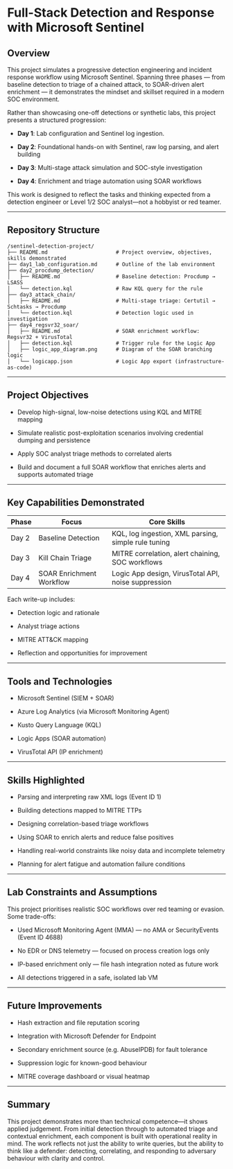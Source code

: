 # **Full-Stack Detection and Response with Microsoft Sentinel**

## **Overview**

This project simulates a progressive detection engineering and incident response workflow using Microsoft Sentinel. Spanning three phases — from baseline detection to triage of a chained attack, to SOAR-driven alert enrichment — it demonstrates the mindset and skillset required in a modern SOC environment.

Rather than showcasing one-off detections or synthetic labs, this project presents a structured progression:

* **Day 1**: Lab configuration and Sentinel log ingestion.

* **Day 2**: Foundational hands-on with Sentinel, raw log parsing, and alert building

* **Day 3**: Multi-stage attack simulation and SOC-style investigation

* **Day 4**: Enrichment and triage automation using SOAR workflows

This work is designed to reflect the tasks and thinking expected from a detection engineer or Level 1/2 SOC analyst—not a hobbyist or red teamer.

---

## **Repository Structure**

```
/sentinel-detection-project/
├── README.md                      # Project overview, objectives, skills demonstrated
├── day1_lab_configuration.md      # Outline of the lab environment
├── day2_procdump_detection/
│   ├── README.md                  # Baseline detection: Procdump → LSASS
│   └── detection.kql              # Raw KQL query for the rule
├── day3_attack_chain/
│   ├── README.md                  # Multi-stage triage: Certutil → Schtasks → Procdump
│   └── detection.kql              # Detection logic used in investigation
├── day4_regsvr32_soar/
│   ├── README.md                  # SOAR enrichment workflow: Regsvr32 + VirusTotal
│   ├── detection.kql              # Trigger rule for the Logic App
│   ├── logic_app_diagram.png      # Diagram of the SOAR branching logic
│   └── logicapp.json              # Logic App export (infrastructure-as-code)
```

---

## **Project Objectives**

* Develop high-signal, low-noise detections using KQL and MITRE mapping

* Simulate realistic post-exploitation scenarios involving credential dumping and persistence

* Apply SOC analyst triage methods to correlated alerts

* Build and document a full SOAR workflow that enriches alerts and supports automated triage

---

## **Key Capabilities Demonstrated**

| Phase | Focus | Core Skills |
| ----- | ----- | ----- |
| Day 2 | Baseline Detection | KQL, log ingestion, XML parsing, simple rule tuning |
| Day 3 | Kill Chain Triage | MITRE correlation, alert chaining, SOC workflows |
| Day 4 | SOAR Enrichment Workflow | Logic App design, VirusTotal API, noise suppression |

Each write-up includes:

* Detection logic and rationale

* Analyst triage actions

* MITRE ATT\&CK mapping

* Reflection and opportunities for improvement

---

## **Tools and Technologies**

* Microsoft Sentinel (SIEM \+ SOAR)

* Azure Log Analytics (via Microsoft Monitoring Agent)

* Kusto Query Language (KQL)

* Logic Apps (SOAR automation)

* VirusTotal API (IP enrichment)

---

## **Skills Highlighted**

* Parsing and interpreting raw XML logs (Event ID 1\)

* Building detections mapped to MITRE TTPs

* Designing correlation-based triage workflows

* Using SOAR to enrich alerts and reduce false positives

* Handling real-world constraints like noisy data and incomplete telemetry

* Planning for alert fatigue and automation failure conditions

---

## **Lab Constraints and Assumptions**

This project prioritises realistic SOC workflows over red teaming or evasion. Some trade-offs:

* Used Microsoft Monitoring Agent (MMA) — no AMA or SecurityEvents (Event ID 4688\)

* No EDR or DNS telemetry — focused on process creation logs only

* IP-based enrichment only — file hash integration noted as future work

* All detections triggered in a safe, isolated lab VM

---

## **Future Improvements**

* Hash extraction and file reputation scoring

* Integration with Microsoft Defender for Endpoint

* Secondary enrichment source (e.g. AbuseIPDB) for fault tolerance

* Suppression logic for known-good behaviour

* MITRE coverage dashboard or visual heatmap

---

## **Summary**

This project demonstrates more than technical competence—it shows applied judgement. From initial detection through to automated triage and contextual enrichment, each component is built with operational reality in mind. The work reflects not just the ability to write queries, but the ability to think like a defender: detecting, correlating, and responding to adversary behaviour with clarity and control.
